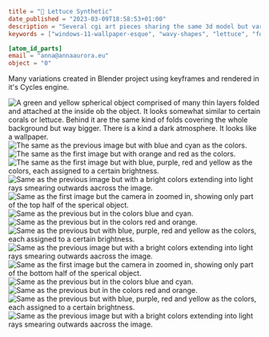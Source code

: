 ```toml
title = "️🥬 Lettuce Synthetic"
date_published = "2023-03-09T18:58:53+01:00"
description = "Several cgi art pieces sharing the same 3d model but varying in camera position, colors and lighting."
keywords = ["windows-11-wallpaper-esque", "wavy-shapes", "lettuce", "folded-shapes"]

[atom_id_parts]
email = "anna@annaaurora.eu"
object = "0"
```
Many variations created in Blender project using keyframes and rendered in it's Cycles engine.

![A green and yellow spherical object comprised of many thin layers folded and attached at the inside ob the object. It looks somewhat similar to certain corals or lettuce. Behind it are the same kind of folds covering the whole background but way bigger. There is a kind a dark atmosphere. It looks like a wallpaper.](00.png)
![The same as the previous image but with blue and cyan as the colors.](01.png)
![The same as the first image but with orange and red as the colors.](02.png)
![The same as the first image but with blue, purple, red and yellow as the colors, each assigned to a certain brightness.](03.png)
![Same as the previous image but with a bright colors extending into light rays smearing outwards aacross the image.](04.png)
![Same as the first image but the camera in zoomed in, showing only part of the top half of the sperical object.](05.png)
![Same as the previous but in the colors blue and cyan.](06.png)
![Same as the previous but in the colors red and orange.](07.png)
![Same as the previous but with blue, purple, red and yellow as the colors, each assigned to a certain brightness.](08.png)
![Same as the previous image but with a bright colors extending into light rays smearing outwards aacross the image.](09.png)
![Same as the first image but the camera in zoomed in, showing only part of the bottom half of the sperical object.](10.png)
![Same as the previous but in the colors blue and cyan.](11.png)
![Same as the previous but in the colors red and orange.](12.png)
![Same as the previous but with blue, purple, red and yellow as the colors, each assigned to a certain brightness.](13.png)
![Same as the previous image but with a bright colors extending into light rays smearing outwards aacross the image.](14.png)
